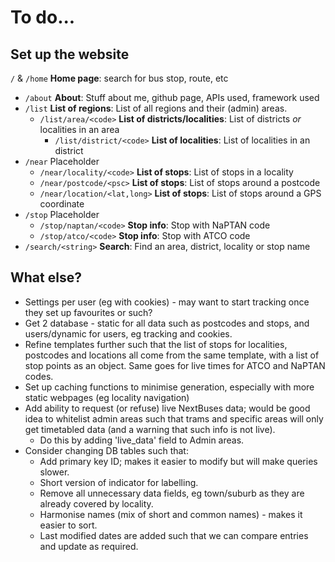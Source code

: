 # To do...

## Set up the website

`/` & `/home` **Home page**: search for bus stop, route, etc
- `/about` **About**: Stuff about me, github page, APIs used, framework used
- `/list` **List of regions**: List of all regions and their (admin) areas.
    - `/list/area/<code>` **List of districts/localities**: List of districts *or* localities in an area
        - `/list/district/<code>` **List of localities**: List of localities in an district
- `/near` Placeholder
    - `/near/locality/<code>` **List of stops**: List of stops in a locality
    - `/near/postcode/<psc>` **List of stops**: List of stops around a postcode
    - `/near/location/<lat,long>` **List of stops**: List of stops around a GPS coordinate
- `/stop` Placeholder
    - `/stop/naptan/<code>` **Stop info**: Stop with NaPTAN code
    - `/stop/atco/<code>` **Stop info**: Stop with ATCO code
- `/search/<string>` **Search**: Find an area, district, locality or stop name

## What else?
- Settings per user (eg with cookies) - may want to start tracking once they
set up favourites or such?
- Get 2 database - static for all data such as postcodes and stops, and
users/dynamic for users, eg tracking and cookies.
- Refine templates further such that the list of stops for localities,
postcodes and locations all come from the same template, with a list of stop
points as an object. Same goes for live times for ATCO and NaPTAN codes.
- Set up caching functions to minimise generation, especially with more static
webpages (eg locality navigation)
- Add ability to request (or refuse) live NextBuses data; would be good idea to
whitelist admin areas such that trams and specific areas will only get
timetabled data  (and a warning that such info is not live).
    - Do this by adding 'live_data' field to Admin areas.
- Consider changing DB tables such that:
    - Add primary key ID; makes it easier to modify but will make queries slower.
    - Short version of indicator for labelling.
    - Remove all unnecessary data fields, eg town/suburb as they are already covered by locality.
    - Harmonise names (mix of short and common names) - makes it easier to sort.
    - Last modified dates are added such that we can compare entries and update as required.